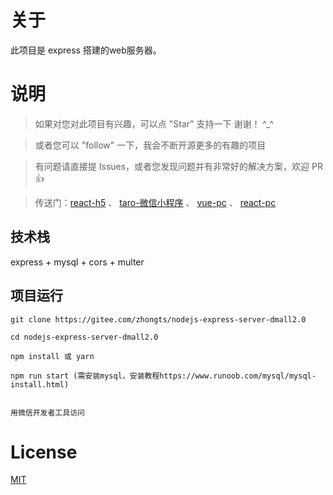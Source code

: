 
# 关于

此项目是 express 搭建的web服务器。


# 说明

>  如果对您对此项目有兴趣，可以点 "Star" 支持一下 谢谢！ ^_^

>  或者您可以 "follow" 一下，我会不断开源更多的有趣的项目

>  有问题请直接提 Issues，或者您发现问题并有非常好的解决方案，欢迎 PR 👍

>  传送门：[react-h5](https://gitee.com/zhongts/react-mobx-antd-mobile-h5-dmall2.0)  、 [taro-微信小程序](https://gitee.com/zhongts/taro2-mobx-taro-ui-wx-dmall2.0)  、 [vue-pc](https://gitee.com/zhongts/vue3-vuex-element-ui-pc-dmall2.0)  、 [react-pc](https://gitee.com/zhongts/react-mobx-antd-pc-dmall2.0)



## 技术栈

express + mysql + cors + multer


## 项目运行


```
git clone https://gitee.com/zhongts/nodejs-express-server-dmall2.0  

cd nodejs-express-server-dmall2.0  

npm install 或 yarn

npm run start (需安装mysql，安装教程https://www.runoob.com/mysql/mysql-install.html)


用微信开发者工具访问

```


# License

[MIT](https://gitee.com/zhongts/nodejs-express-server-dmall2.0/blob/master/LICENSE)

